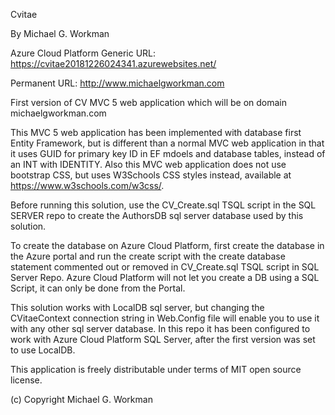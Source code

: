 Cvitae

By Michael G. Workman

Azure Cloud Platform Generic URL: https://cvitae20181226024341.azurewebsites.net/

Permanent URL: http://www.michaelgworkman.com

First version of CV MVC 5 web application which will be on domain michaelgworkman.com

This MVC 5 web application has been implemented with database first Entity Framework,
but is different than a normal MVC web application in that it uses GUID for primary key ID in EF mdoels and database tables,
instead of an INT with IDENTITY. Also this MVC web application does not use bootstrap CSS, but uses W3Schools CSS styles instead,
available at https://www.w3schools.com/w3css/.

Before running this solution, use the CV_Create.sql TSQL script in the SQL SERVER repo to create the AuthorsDB sql server database used by this solution.

To create the database on Azure Cloud Platform, first create the database in the Azure portal and run the create script with the create database statement commented out or removed in CV_Create.sql TSQL script in SQL Server Repo. Azure Cloud Platform will not let you create a DB using a SQL Script, it can only be done from the Portal.

This solution works with LocalDB sql server, but changing the CVitaeContext connection string in Web.Config file will enable you to use it with any other sql server database. In this repo it has been configured to work with Azure Cloud Platform SQL Server, after the first version was set to use LocalDB.

This application is freely distributable under terms of MIT open source license.

(c) Copyright Michael G. Workman
